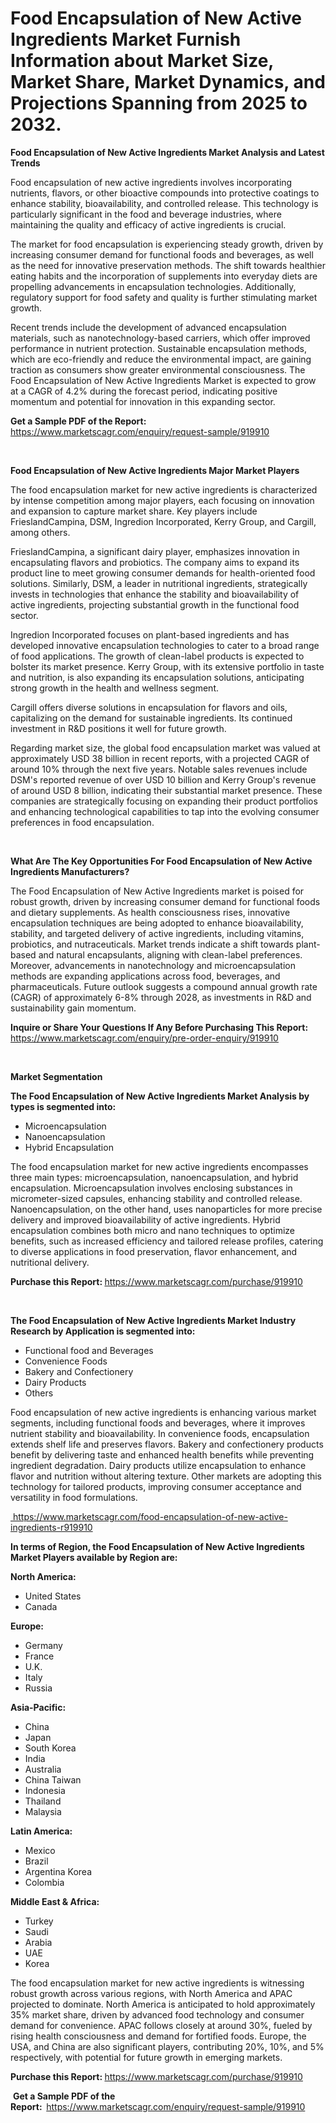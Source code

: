 <p><h1>Food Encapsulation of New Active Ingredients Market Furnish Information about Market Size, Market Share, Market Dynamics, and Projections Spanning from 2025 to 2032.</h1></p><p><strong>Food Encapsulation of New Active Ingredients Market Analysis and Latest Trends</strong></p>
<p><p>Food encapsulation of new active ingredients involves incorporating nutrients, flavors, or other bioactive compounds into protective coatings to enhance stability, bioavailability, and controlled release. This technology is particularly significant in the food and beverage industries, where maintaining the quality and efficacy of active ingredients is crucial. </p><p>The market for food encapsulation is experiencing steady growth, driven by increasing consumer demand for functional foods and beverages, as well as the need for innovative preservation methods. The shift towards healthier eating habits and the incorporation of supplements into everyday diets are propelling advancements in encapsulation technologies. Additionally, regulatory support for food safety and quality is further stimulating market growth.</p><p>Recent trends include the development of advanced encapsulation materials, such as nanotechnology-based carriers, which offer improved performance in nutrient protection. Sustainable encapsulation methods, which are eco-friendly and reduce the environmental impact, are gaining traction as consumers show greater environmental consciousness. The Food Encapsulation of New Active Ingredients Market is expected to grow at a CAGR of 4.2% during the forecast period, indicating positive momentum and potential for innovation in this expanding sector.</p></p>
<p><strong>Get a Sample PDF of the Report:&nbsp;</strong> <a href="https://www.marketscagr.com/enquiry/request-sample/919910?utm_campaign=3548&utm_medium=2&utm_source=Github&utm_content=ia&utm_term=18042025&utm_id=food-encapsulation-of-new-active-ingredients">https://www.marketscagr.com/enquiry/request-sample/919910</a></p>
<p>&nbsp;</p>
<p><strong>Food Encapsulation of New Active Ingredients Major Market Players</strong></p>
<p><p>The food encapsulation market for new active ingredients is characterized by intense competition among major players, each focusing on innovation and expansion to capture market share. Key players include FrieslandCampina, DSM, Ingredion Incorporated, Kerry Group, and Cargill, among others.</p><p>FrieslandCampina, a significant dairy player, emphasizes innovation in encapsulating flavors and probiotics. The company aims to expand its product line to meet growing consumer demands for health-oriented food solutions. Similarly, DSM, a leader in nutritional ingredients, strategically invests in technologies that enhance the stability and bioavailability of active ingredients, projecting substantial growth in the functional food sector.</p><p>Ingredion Incorporated focuses on plant-based ingredients and has developed innovative encapsulation technologies to cater to a broad range of food applications. The growth of clean-label products is expected to bolster its market presence. Kerry Group, with its extensive portfolio in taste and nutrition, is also expanding its encapsulation solutions, anticipating strong growth in the health and wellness segment.</p><p>Cargill offers diverse solutions in encapsulation for flavors and oils, capitalizing on the demand for sustainable ingredients. Its continued investment in R&D positions it well for future growth.</p><p>Regarding market size, the global food encapsulation market was valued at approximately USD 38 billion in recent reports, with a projected CAGR of around 10% through the next five years. Notable sales revenues include DSM's reported revenue of over USD 10 billion and Kerry Group's revenue of around USD 8 billion, indicating their substantial market presence. These companies are strategically focusing on expanding their product portfolios and enhancing technological capabilities to tap into the evolving consumer preferences in food encapsulation.</p></p>
<p>&nbsp;</p>
<p><strong>What Are The Key Opportunities For Food Encapsulation of New Active Ingredients Manufacturers?</strong></p>
<p><p>The Food Encapsulation of New Active Ingredients market is poised for robust growth, driven by increasing consumer demand for functional foods and dietary supplements. As health consciousness rises, innovative encapsulation techniques are being adopted to enhance bioavailability, stability, and targeted delivery of active ingredients, including vitamins, probiotics, and nutraceuticals. Market trends indicate a shift towards plant-based and natural encapsulants, aligning with clean-label preferences. Moreover, advancements in nanotechnology and microencapsulation methods are expanding applications across food, beverages, and pharmaceuticals. Future outlook suggests a compound annual growth rate (CAGR) of approximately 6-8% through 2028, as investments in R&D and sustainability gain momentum.</p></p>
<p><strong>Inquire or Share Your Questions If Any Before Purchasing This Report:</strong> <a href="https://www.marketscagr.com/enquiry/pre-order-enquiry/919910?utm_campaign=3548&utm_medium=2&utm_source=Github&utm_content=ia&utm_term=18042025&utm_id=food-encapsulation-of-new-active-ingredients">https://www.marketscagr.com/enquiry/pre-order-enquiry/919910</a></p>
<p>&nbsp;</p>
<p><strong>Market Segmentation</strong></p>
<p><strong>The Food Encapsulation of New Active Ingredients Market Analysis by types is segmented into:</strong></p>
<p><ul><li>Microencapsulation</li><li>Nanoencapsulation</li><li>Hybrid Encapsulation</li></ul></p>
<p><p>The food encapsulation market for new active ingredients encompasses three main types: microencapsulation, nanoencapsulation, and hybrid encapsulation. Microencapsulation involves enclosing substances in micrometer-sized capsules, enhancing stability and controlled release. Nanoencapsulation, on the other hand, uses nanoparticles for more precise delivery and improved bioavailability of active ingredients. Hybrid encapsulation combines both micro and nano techniques to optimize benefits, such as increased efficiency and tailored release profiles, catering to diverse applications in food preservation, flavor enhancement, and nutritional delivery.</p></p>
<p><strong>Purchase this Report:&nbsp;</strong><a href="https://www.marketscagr.com/purchase/919910?utm_campaign=3548&utm_medium=2&utm_source=Github&utm_content=ia&utm_term=18042025&utm_id=food-encapsulation-of-new-active-ingredients">https://www.marketscagr.com/purchase/919910</a></p>
<p>&nbsp;</p>
<p><strong>The Food Encapsulation of New Active Ingredients Market Industry Research by Application is segmented into:</strong></p>
<p><ul><li>Functional food and Beverages</li><li>Convenience Foods</li><li>Bakery and Confectionery</li><li>Dairy Products</li><li>Others</li></ul></p>
<p><p>Food encapsulation of new active ingredients is enhancing various market segments, including functional foods and beverages, where it improves nutrient stability and bioavailability. In convenience foods, encapsulation extends shelf life and preserves flavors. Bakery and confectionery products benefit by delivering taste and enhanced health benefits while preventing ingredient degradation. Dairy products utilize encapsulation to enhance flavor and nutrition without altering texture. Other markets are adopting this technology for tailored products, improving consumer acceptance and versatility in food formulations.</p></p>
<p><a href="https://www.marketscagr.com/food-encapsulation-of-new-active-ingredients-r919910?utm_campaign=3548&utm_medium=2&utm_source=Github&utm_content=ia&utm_term=18042025&utm_id=food-encapsulation-of-new-active-ingredients">&nbsp;https://www.marketscagr.com/food-encapsulation-of-new-active-ingredients-r919910</a></p>
<p><strong>In terms of Region, the Food Encapsulation of New Active Ingredients Market Players available by Region are:</strong></p>
<p>
    <p> <strong> North America: </strong>
        <ul>
            <li>United States</li>
            <li>Canada</li>
        </ul>
        </p> 
    <p> <strong> Europe: </strong>
        <ul>
            <li>Germany</li>
            <li>France</li>
            <li>U.K.</li>
            <li>Italy</li>
            <li>Russia</li>
        </ul>
        </p> 
    <p> <strong> Asia-Pacific: </strong>
        <ul>
            <li>China</li>
            <li>Japan</li>
            <li>South Korea</li>
            <li>India</li>
            <li>Australia</li>
            <li>China Taiwan</li>
            <li>Indonesia</li>
            <li>Thailand</li>
            <li>Malaysia</li>
        </ul>
        </p> 
    <p> <strong> Latin America: </strong>
        <ul>
            <li>Mexico</li>
            <li>Brazil</li>
            <li>Argentina Korea</li>
            <li>Colombia</li>
        </ul>
        </p> 
    <p> <strong> Middle East & Africa: </strong>
        <ul>
            <li>Turkey</li>
            <li>Saudi</li>
            <li>Arabia</li>
            <li>UAE</li>
            <li>Korea</li>
        </ul>
    </p>
    </p>
<p><p>The food encapsulation market for new active ingredients is witnessing robust growth across various regions, with North America and APAC projected to dominate. North America is anticipated to hold approximately 35% market share, driven by advanced food technology and consumer demand for convenience. APAC follows closely at around 30%, fueled by rising health consciousness and demand for fortified foods. Europe, the USA, and China are also significant players, contributing 20%, 10%, and 5% respectively, with potential for future growth in emerging markets.</p></p>
<p><strong>Purchase this Report: </strong><a href="https://www.marketscagr.com/purchase/919910?utm_campaign=3548&utm_medium=2&utm_source=Github&utm_content=ia&utm_term=18042025&utm_id=food-encapsulation-of-new-active-ingredients">https://www.marketscagr.com/purchase/919910</a></p>
<p>&nbsp;<strong>Get a Sample PDF of the Report:&nbsp;&nbsp;</strong><a href="https://www.marketscagr.com/enquiry/request-sample/919910?utm_campaign=3548&utm_medium=2&utm_source=Github&utm_content=ia&utm_term=18042025&utm_id=food-encapsulation-of-new-active-ingredients">https://www.marketscagr.com/enquiry/request-sample/919910</a></p>
<p><strong></strong></p>
<p><p></p><p></p><p></p></p>